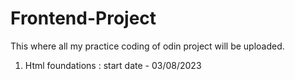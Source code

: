 # Frontend-Project
This where all my practice coding of odin project will be uploaded.
1. Html foundations : start date - 03/08/2023
